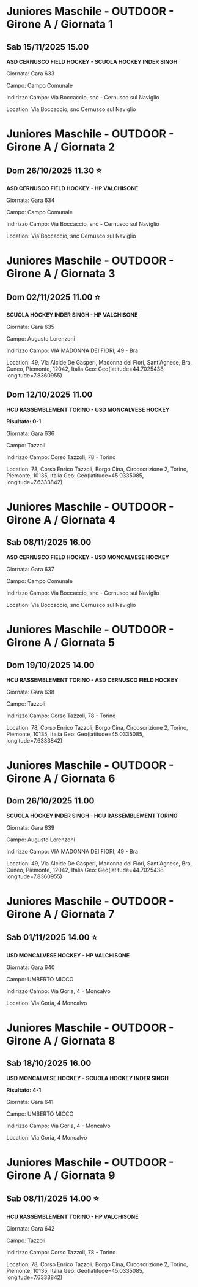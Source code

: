 # Juniores Maschile - OUTDOOR  - Girone A / Giornata 1
## Sab 15/11/2025 15.00

<strong>ASD CERNUSCO FIELD HOCKEY - SCUOLA HOCKEY INDER SINGH</strong>

Giornata: Gara 633

Campo: Campo Comunale 

Indirizzo Campo:  Via Boccaccio, snc - Cernusco sul Naviglio

Location:  Via Boccaccio, snc Cernusco sul Naviglio
<!-- VALCHISONE_END -->


# Juniores Maschile - OUTDOOR  - Girone A / Giornata 2
<!-- VALCHISONE_START -->
## Dom 26/10/2025 11.30 ⭐

<strong>ASD CERNUSCO FIELD HOCKEY - HP VALCHISONE</strong>

Giornata: Gara 634

Campo: Campo Comunale 

Indirizzo Campo:  Via Boccaccio, snc - Cernusco sul Naviglio

Location:  Via Boccaccio, snc Cernusco sul Naviglio
<!-- VALCHISONE_END -->


# Juniores Maschile - OUTDOOR  - Girone A / Giornata 3
<!-- VALCHISONE_START -->
## Dom 02/11/2025 11.00 ⭐

<strong>SCUOLA HOCKEY INDER SINGH - HP VALCHISONE</strong>

Giornata: Gara 635

Campo: Augusto Lorenzoni 

Indirizzo Campo:  VIA MADONNA DEI FIORI, 49 - Bra

Location: 49, Via Alcide De Gasperi, Madonna dei Fiori, Sant'Agnese, Bra, Cuneo, Piemonte, 12042, Italia
Geo: Geo(latitude=44.7025438, longitude=7.8360955)
<!-- VALCHISONE_END -->



## Dom 12/10/2025 11.00

<strong>HCU RASSEMBLEMENT TORINO - USD MONCALVESE HOCKEY</strong>

**Risultato: 0-1**

Giornata: Gara 636

Campo: Tazzoli 

Indirizzo Campo:  Corso Tazzoli, 78 - Torino

Location: 78, Corso Enrico Tazzoli, Borgo Cina, Circoscrizione 2, Torino, Piemonte, 10135, Italia
Geo: Geo(latitude=45.0335085, longitude=7.6333842)
<!-- VALCHISONE_END -->


# Juniores Maschile - OUTDOOR  - Girone A / Giornata 4
## Sab 08/11/2025 16.00

<strong>ASD CERNUSCO FIELD HOCKEY - USD MONCALVESE HOCKEY</strong>

Giornata: Gara 637

Campo: Campo Comunale 

Indirizzo Campo:  Via Boccaccio, snc - Cernusco sul Naviglio

Location:  Via Boccaccio, snc Cernusco sul Naviglio
<!-- VALCHISONE_END -->


# Juniores Maschile - OUTDOOR  - Girone A / Giornata 5
## Dom 19/10/2025 14.00

<strong>HCU RASSEMBLEMENT TORINO - ASD CERNUSCO FIELD HOCKEY</strong>

Giornata: Gara 638

Campo: Tazzoli 

Indirizzo Campo:  Corso Tazzoli, 78 - Torino

Location: 78, Corso Enrico Tazzoli, Borgo Cina, Circoscrizione 2, Torino, Piemonte, 10135, Italia
Geo: Geo(latitude=45.0335085, longitude=7.6333842)
<!-- VALCHISONE_END -->


# Juniores Maschile - OUTDOOR  - Girone A / Giornata 6
## Dom 26/10/2025 11.00

<strong>SCUOLA HOCKEY INDER SINGH - HCU RASSEMBLEMENT TORINO</strong>

Giornata: Gara 639

Campo: Augusto Lorenzoni 

Indirizzo Campo:  VIA MADONNA DEI FIORI, 49 - Bra

Location: 49, Via Alcide De Gasperi, Madonna dei Fiori, Sant'Agnese, Bra, Cuneo, Piemonte, 12042, Italia
Geo: Geo(latitude=44.7025438, longitude=7.8360955)
<!-- VALCHISONE_END -->


# Juniores Maschile - OUTDOOR  - Girone A / Giornata 7
<!-- VALCHISONE_START -->
## Sab 01/11/2025 14.00 ⭐

<strong>USD MONCALVESE HOCKEY - HP VALCHISONE</strong>

Giornata: Gara 640

Campo: UMBERTO MICCO 

Indirizzo Campo:  Via Goria, 4 - Moncalvo

Location:  Via Goria, 4 Moncalvo
<!-- VALCHISONE_END -->


# Juniores Maschile - OUTDOOR  - Girone A / Giornata 8
## Sab 18/10/2025 16.00

<strong>USD MONCALVESE HOCKEY - SCUOLA HOCKEY INDER SINGH</strong>

**Risultato: 4-1**

Giornata: Gara 641

Campo: UMBERTO MICCO 

Indirizzo Campo:  Via Goria, 4 - Moncalvo

Location:  Via Goria, 4 Moncalvo
<!-- VALCHISONE_END -->


# Juniores Maschile - OUTDOOR  - Girone A / Giornata 9
<!-- VALCHISONE_START -->
## Sab 08/11/2025 14.00 ⭐

<strong>HCU RASSEMBLEMENT TORINO - HP VALCHISONE</strong>

Giornata: Gara 642

Campo: Tazzoli 

Indirizzo Campo:  Corso Tazzoli, 78 - Torino

Location: 78, Corso Enrico Tazzoli, Borgo Cina, Circoscrizione 2, Torino, Piemonte, 10135, Italia
Geo: Geo(latitude=45.0335085, longitude=7.6333842)
<!-- VALCHISONE_END -->


